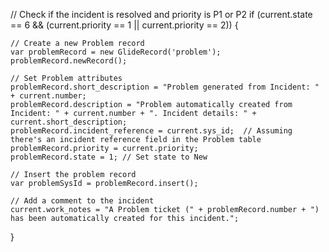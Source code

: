 // Check if the incident is resolved and priority is P1 or P2
if (current.state == 6 && (current.priority == 1 || current.priority == 2)) {
    
    // Create a new Problem record
    var problemRecord = new GlideRecord('problem');
    problemRecord.newRecord();
    
    // Set Problem attributes
    problemRecord.short_description = "Problem generated from Incident: " + current.number;
    problemRecord.description = "Problem automatically created from Incident: " + current.number + ". Incident details: " + current.short_description;
    problemRecord.incident_reference = current.sys_id;  // Assuming there's an incident reference field in the Problem table
    problemRecord.priority = current.priority;
    problemRecord.state = 1; // Set state to New
    
    // Insert the problem record
    var problemSysId = problemRecord.insert();

    // Add a comment to the incident
    current.work_notes = "A Problem ticket (" + problemRecord.number + ") has been automatically created for this incident.";
}
